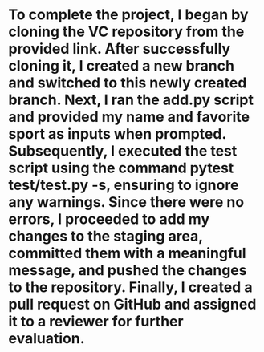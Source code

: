 # To complete the project, I began by cloning the VC repository from the provided link. After successfully cloning it, I created a new branch and switched to this newly created branch. Next, I ran the add.py script and provided my name and favorite sport as inputs when prompted. Subsequently, I executed the test script using the command pytest test/test.py -s, ensuring to ignore any warnings. Since there were no errors, I proceeded to add my changes to the staging area, committed them with a meaningful message, and pushed the changes to the repository. Finally, I created a pull request on GitHub and assigned it to a reviewer for further evaluation.


